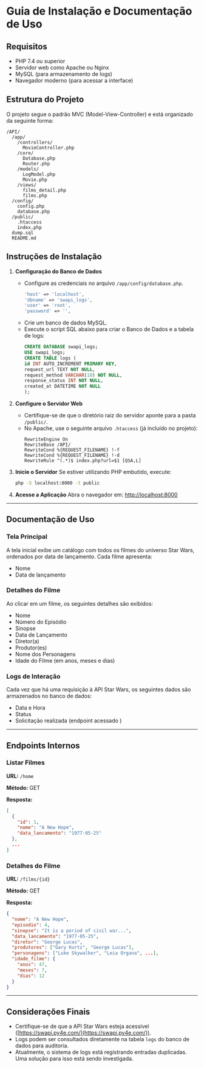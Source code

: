 # Guia de Instalação e Documentação de Uso

## Requisitos
- PHP 7.4 ou superior
- Servidor web como Apache ou Nginx
- MySQL (para armazenamento de logs)
- Navegador moderno (para acessar a interface)

## Estrutura do Projeto
O projeto segue o padrão MVC (Model-View-Controller) e está organizado da seguinte forma:

```
/API/
  /app/
    /controllers/
      MovieController.php
    /core/
      Database.php
      Router.php
    /models/
      LogModel.php
      Movie.php
    /views/
      films_detail.php
      films.php
  /config/
    config.php
    database.php
  /public/
    .htaccess
    index.php
  dump.sql
  README.md

```

## Instruções de Instalação

1. **Configuração do Banco de Dados**
   
   - Configure as credenciais no arquivo `/app/config/database.php`.
     ```php
     'host' => 'localhost',
     'dbname' => 'swapi_logs',
     'user' => 'root',
     'password' => '',
     ```
   - Crie um banco de dados MySQL.
   - Execute o script SQL abaixo para criar o Banco de Dados e a tabela de logs:
     ```sql
     CREATE DATABASE swapi_logs;
     USE swapi_logs;
     CREATE TABLE logs (
     id INT AUTO_INCREMENT PRIMARY KEY,
     request_url TEXT NOT NULL,
     request_method VARCHAR(10) NOT NULL,
     response_status INT NOT NULL,
     created_at DATETIME NOT NULL
     );
     ```

2. **Configure o Servidor Web**
   - Certifique-se de que o diretório raiz do servidor aponte para a pasta `/public/`.
   - No Apache, use o seguinte arquivo `.htaccess` (já incluído no projeto):
     ```
     RewriteEngine On
     RewriteBase /API/
     RewriteCond %{REQUEST_FILENAME} !-f
     RewriteCond %{REQUEST_FILENAME} !-d
     RewriteRule ^(.*)$ index.php?url=$1 [QSA,L]

     ```

3. **Inicie o Servidor**
   Se estiver utilizando PHP embutido, execute:
   ```bash
   php -S localhost:8000 -t public
   ```

4. **Acesse a Aplicação**
   Abra o navegador em: [http://localhost:8000](http://localhost:8000)

---

## Documentação de Uso

### Tela Principal
A tela inicial exibe um catálogo com todos os filmes do universo Star Wars, ordenados por data de lançamento. Cada filme apresenta:
- Nome
- Data de lançamento

### Detalhes do Filme
Ao clicar em um filme, os seguintes detalhes são exibidos:
- Nome
- Número do Episódio
- Sinopse
- Data de Lançamento
- Diretor(a)
- Produtor(es)
- Nome dos Personagens
- Idade do Filme (em anos, meses e dias)

### Logs de Interação
Cada vez que há uma requisição à API Star Wars, os seguintes dados são armazenados no banco de dados:
- Data e Hora
- Status
- Solicitação realizada (endpoint acessado )

---

## Endpoints Internos

### Listar Filmes
**URL:** `/home`

**Método:** GET

**Resposta:**
```json
[
  {
    "id": 1,
    "nome": "A New Hope",
    "data_lancamento": "1977-05-25"
  },
  ...
]
```

### Detalhes do Filme
**URL:** `/films/{id}`

**Método:** GET

**Resposta:**
```json
{
  "nome": "A New Hope",
  "episodio": 4,
  "sinopse": "It is a period of civil war...",
  "data_lancamento": "1977-05-25",
  "diretor": "George Lucas",
  "produtores": ["Gary Kurtz", "George Lucas"],
  "personagens": ["Luke Skywalker", "Leia Organa", ...],
  "idade_filme": {
    "anos": 47,
    "meses": 7,
    "dias": 12
  }
}
```

---

## Considerações Finais
- Certifique-se de que a API Star Wars esteja acessível ([https://swapi.py4e.com/](https://swapi.py4e.com/)).
- Logs podem ser consultados diretamente na tabela `logs` do banco de dados para auditoria.
- Atualmente, o sistema de logs está registrando entradas duplicadas. Uma solução para isso está sendo investigada.

